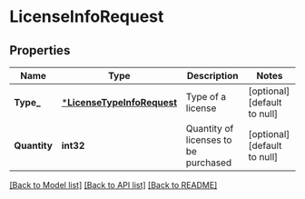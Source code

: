 # LicenseInfoRequest

## Properties
Name | Type | Description | Notes
------------ | ------------- | ------------- | -------------
**Type_** | [***LicenseTypeInfoRequest**](LicenseTypeInfoRequest.md) | Type of a license | [optional] [default to null]
**Quantity** | **int32** | Quantity of licenses to be purchased | [optional] [default to null]

[[Back to Model list]](../README.md#documentation-for-models) [[Back to API list]](../README.md#documentation-for-api-endpoints) [[Back to README]](../README.md)


